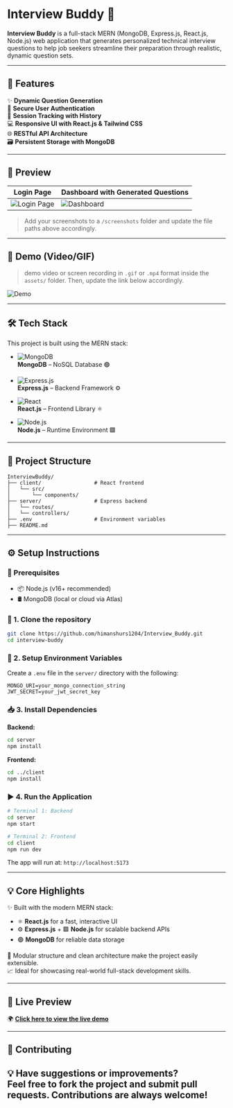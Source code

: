 # Interview Buddy 🎯

**Interview Buddy** is a full-stack MERN (MongoDB, Express.js, React.js, Node.js) web application that generates personalized technical interview questions to help job seekers streamline their preparation through realistic, dynamic question sets.

---

## 🚀 Features

✨ **Dynamic Question Generation**  
🔐 **Secure User Authentication**  
🧾 **Session Tracking with History**  
💻 **Responsive UI with React.js & Tailwind CSS**  
🌐 **RESTful API Architecture**  
🗃️ **Persistent Storage with MongoDB**

---

## 📸 Preview

| Login Page                     | Dashboard with Generated Questions     |
|-------------------------------|----------------------------------------|
| ![Login Page](screenshots/login.png) | ![Dashboard](screenshots/dashboard.png) |

> Add your screenshots to a `/screenshots` folder and update the file paths above accordingly.

---

## 🎥 Demo (Video/GIF)

>  demo video or screen recording in `.gif` or `.mp4` format inside the `assets/` folder. Then, update the link below accordingly.

![Demo](assets/demo.gif)

---

## 🛠️ Tech Stack

This project is built using the MERN stack:

- ![MongoDB](https://img.shields.io/badge/-MongoDB-4EA94B?logo=mongodb&logoColor=white&style=for-the-badge)  
  **MongoDB** – NoSQL Database 🟢

- ![Express.js](https://img.shields.io/badge/-Express.js-000000?logo=express&logoColor=white&style=for-the-badge)  
  **Express.js** – Backend Framework ⚙️

- ![React](https://img.shields.io/badge/-React.js-61DAFB?logo=react&logoColor=white&style=for-the-badge)  
  **React.js** – Frontend Library ⚛️

- ![Node.js](https://img.shields.io/badge/-Node.js-339933?logo=node.js&logoColor=white&style=for-the-badge)  
  **Node.js** – Runtime Environment 🟩
---

## 📂 Project Structure

```
InterviewBuddy/
├── client/                 # React frontend
│   └── src/
│       └── components/
├── server/                 # Express backend
│   └── routes/
│   └── controllers/
├── .env                    # Environment variables
├── README.md
```

---

## ⚙️ Setup Instructions

### 🔧 Prerequisites

- 📦 Node.js (v16+ recommended)  
- 🛢️ MongoDB (local or cloud via Atlas)

### 📝 1. Clone the repository

```bash
git clone https://github.com/himanshurs1204/Interview_Buddy.git
cd interview-buddy
```

### 🔐 2. Setup Environment Variables

Create a `.env` file in the `server/` directory with the following:

```
MONGO_URI=your_mongo_connection_string
JWT_SECRET=your_jwt_secret_key
```

### 📥 3. Install Dependencies

**Backend:**

```bash
cd server
npm install
```

**Frontend:**

```bash
cd ../client
npm install
```

### ▶️ 4. Run the Application

```bash
# Terminal 1: Backend
cd server
npm start

# Terminal 2: Frontend
cd client
npm run dev
```

The app will run at: `http://localhost:5173`

---

## 💡 Core Highlights

✨ Built with the modern MERN stack:  
- ⚛️ **React.js** for a fast, interactive UI  
- ⚙️ **Express.js** + 🟩 **Node.js** for scalable backend APIs  
- 🟢 **MongoDB** for reliable data storage  

🔁 Modular structure and clean architecture make the project easily extensible.  
📈 Ideal for showcasing real-world full-stack development skills.

---

## 🔗 Live Preview

🌍 [**Click here to view the live demo**](https://interview-buddy-iv31.vercel.app/)

---

## 🤝 Contributing

💡 Have suggestions or improvements?  
Feel free to fork the project and submit pull requests. Contributions are always welcome!
---
